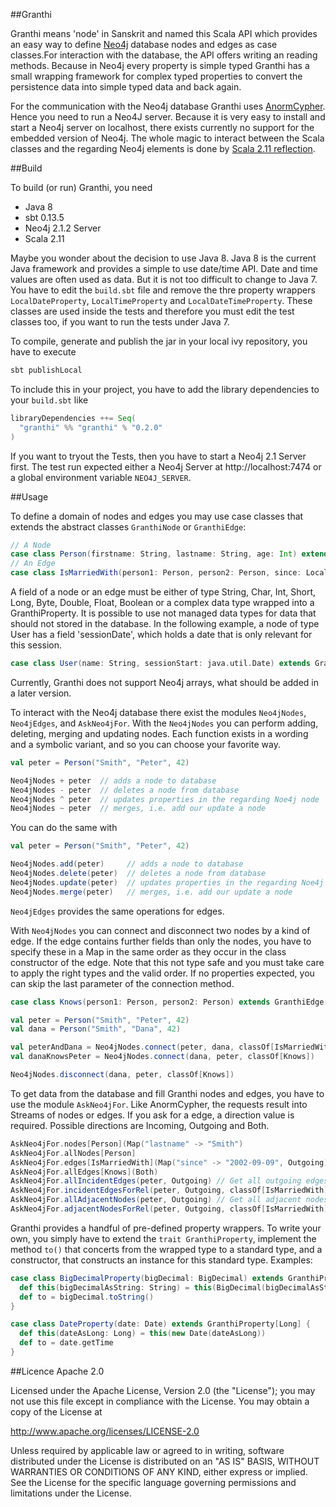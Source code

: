 ##Granthi

Granthi means 'node' in Sanskrit and named this Scala API which provides an easy way to define [Neo4j](http://neo4j.org) database nodes 
and edges as case classes.For interaction with the database, the API offers writing an reading methods. Because in Neo4j every property 
is simple typed Granthi has a small wrapping framework for complex typed properties to convert the persistence data into 
simple typed data and back again.

For the communication with the Neo4j database Granthi uses [AnormCypher](http://anormcypher.org). Hence you need to run a Neo4J server. 
Because it is very easy to install and start a Neo4j server on localhost, there exists currently no support for the embedded version 
of Neo4j. The whole magic to interact between the Scala classes and the regarding Neo4j elements is done by 
[Scala 2.11 reflection](http://docs.scala-lang.org/overviews/reflection/overview.html).

##Build 

To build (or run) Granthi, you need

- Java 8
- sbt 0.13.5
- Neo4j 2.1.2 Server 
- Scala 2.11

Maybe you wonder about the decision to use Java 8. Java 8 is the current Java framework and provides a simple to use date/time API. 
Date and time values are often used as data. But it is not too difficult to change to Java 7. You have to edit the `build.sbt` file
and remove the thre property wrappers `LocalDateProperty`, `LocalTimeProperty` and `LocalDateTimeProperty`. These classes are used 
inside the tests and therefore you must edit the test classes too, if you want to run the tests under Java 7.

To compile, generate and publish the jar in your local ivy repository, you have to execute

``` Scala
sbt publishLocal
```

To include this in your project, you have to add the library dependencies to your `build.sbt` like

``` Scala
libraryDependencies ++= Seq(
  "granthi" %% "granthi" % "0.2.0"
)
```

If you want to tryout the Tests, then you have to start a Neo4j 2.1 Server first. The test run expected either a Neo4j Server
at http://localhost:7474 or a global environment variable `NEO4J_SERVER`.

##Usage

To define a domain of nodes and edges you may use case classes that extends the abstract classes `GranthiNode` or `GranthiEdge`:

``` Scala
// A Node
case class Person(firstname: String, lastname: String, age: Int) extends GranthiNode[Person]
// An Edge
case class IsMarriedWith(person1: Person, person2: Person, since: LocalDateProperty) extends GranthiEdge[IsMarriedWith, Person, Person]
```

A field of a node or an edge must be either of type String, Char, Int, Short, Long, Byte, Double, Float, Boolean or a complex data type
wrapped into a GranthiProperty. It is possible to use not managed data types for data that should not stored in the database. 
In the following example, a node of type User has a field 'sessionDate', which holds a date that is only relevant for this session.

``` Scala
case class User(name: String, sessionStart: java.util.Date) extends GranthiNode[User]
```

Currently, Granthi does not support Neo4j arrays, what should be added in a later version.

To interact with the Neo4j database there exist the modules `Neo4jNodes`, `Neo4jEdges`, and `AskNeo4jFor`. With the `Neo4jNodes` you can
perform adding, deleting, merging and updating nodes. Each function exists in a wording and a symbolic variant, and so you can choose your
favorite way.

``` Scala
val peter = Person("Smith", "Peter", 42)

Neo4jNodes + peter  // adds a node to database
Neo4jNodes - peter  // deletes a node from database
Neo4jNodes ^ peter  // updates properties in the regarding Noe4j node
Neo4jNodes ~ peter  // merges, i.e. add our update a node
```

You can do the same with

``` Scala
val peter = Person("Smith", "Peter", 42)

Neo4jNodes.add(peter)     // adds a node to database
Neo4jNodes.delete(peter)  // deletes a node from database
Neo4jNodes.update(peter)  // updates properties in the regarding Noe4j node
Neo4jNodes.merge(peter)   // merges, i.e. add our update a node
```

`Neo4jEdges` provides the same operations for edges. 

With `Neo4jNodes` you can connect and disconnect two nodes by a kind of edge. If the edge contains further fields than only the nodes, you
have to specify these in a Map in the same order as they occur in the class constructor of the edge. Note that this not type safe and you
must take care to apply the right types and the valid order. If no properties expected, you can skip the last parameter of the connection method. 

``` Scala
case class Knows(person1: Person, person2: Person) extends GranthiEdge[IsMarriedWith, Person, Person]

val peter = Person("Smith", "Peter", 42)
val dana = Person("Smith", "Dana", 42)

val peterAndDana = Neo4jNodes.connect(peter, dana, classOf[IsMarriedWith], Map("since" -> new LocalDateProperty(LocalDate.of(2002, 9, 9))))
val danaKnowsPeter = Neo4jNodes.connect(dana, peter, classOf[Knows])

Neo4jNodes.disconnect(dana, peter, classOf[Knows])
```

To get data from the database and fill Granthi nodes and edges, you have to use the module `AskNeo4jFor`. Like AnormCypher, the requests result
into Streams of nodes or edges. If you ask for a edge, a direction value is required. Possible directions are Incoming, Outgoing and Both.

``` Scala
AskNeo4jFor.nodes[Person](Map("lastname" -> "Smith")
AskNeo4jFor.allNodes[Person] 
AskNeo4jFor.edges[IsMarriedWith](Map("since" -> "2002-09-09", Outgoing)
AskNeo4jFor.allEdges[Knows](Both)
AskNeo4jFor.allIncidentEdges(peter, Outgoing) // Get all outgoing edges for person Peter
AskNeo4jFor.incidentEdgesForRel(peter, Outgoing, classOf[IsMarriedWith]) // Get all outgoing edges of type "IsMarriedWith" for person Peter
AskNeo4jFor.allAdjacentNodes(peter, Outgoing) // Get all adjacent nodes for person Peter
AskNeo4jFor.adjacentNodesForRel(peter, Outgoing, classOf[IsMarriedWith]) // Get all persons Peter is married with (hopefully only one)
```

Granthi provides a handful of pre-defined property wrappers. To write your own, you simply have to extend the `trait GranthiProperty`, implement
the method `to()` that concerts from the wrapped type to a standard type, and a constructor, that constructs an instance for this standard type. 
Examples: 

``` Scala
case class BigDecimalProperty(bigDecimal: BigDecimal) extends GranthiProperty[String] {
  def this(bigDecimalAsString: String) = this(BigDecimal(bigDecimalAsString))
  def to = bigDecimal.toString()
}

case class DateProperty(date: Date) extends GranthiProperty[Long] {
  def this(dateAsLong: Long) = this(new Date(dateAsLong))
  def to = date.getTime
}
```

##Licence Apache 2.0

Licensed under the Apache License, Version 2.0 (the "License");
you may not use this file except in compliance with the License.
You may obtain a copy of the License at

http://www.apache.org/licenses/LICENSE-2.0

Unless required by applicable law or agreed to in writing, software
distributed under the License is distributed on an "AS IS" BASIS,
WITHOUT WARRANTIES OR CONDITIONS OF ANY KIND, either express or implied.
See the License for the specific language governing permissions and
limitations under the License.